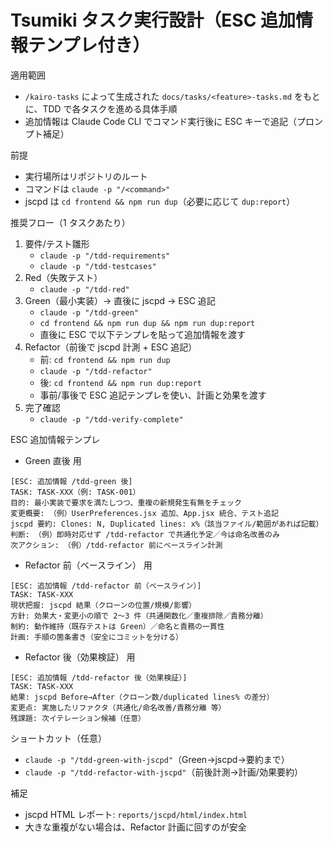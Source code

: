 # Tsumiki タスク実行設計（ESC 追加情報テンプレ付き）

適用範囲
- `/kairo-tasks` によって生成された `docs/tasks/<feature>-tasks.md` をもとに、TDD で各タスクを進める具体手順
- 追加情報は Claude Code CLI でコマンド実行後に ESC キーで追記（プロンプト補足）

前提
- 実行場所はリポジトリのルート
- コマンドは `claude -p "/<command>"`
- jscpd は `cd frontend && npm run dup`（必要に応じて `dup:report`）

推奨フロー（1 タスクあたり）
1) 要件/テスト雛形
   - `claude -p "/tdd-requirements"`
   - `claude -p "/tdd-testcases"`
2) Red（失敗テスト）
   - `claude -p "/tdd-red"`
3) Green（最小実装）→ 直後に jscpd → ESC 追記
   - `claude -p "/tdd-green"`
   - `cd frontend && npm run dup && npm run dup:report`
   - 直後に ESC で以下テンプレを貼って追加情報を渡す
4) Refactor（前後で jscpd 計測 + ESC 追記）
   - 前: `cd frontend && npm run dup`
   - `claude -p "/tdd-refactor"`
   - 後: `cd frontend && npm run dup:report`
   - 事前/事後で ESC 追記テンプレを使い、計画と効果を渡す
5) 完了確認
   - `claude -p "/tdd-verify-complete"`

ESC 追加情報テンプレ

- Green 直後 用
```text
[ESC: 追加情報 /tdd-green 後]
TASK: TASK-XXX（例: TASK-001）
目的: 最小実装で要求を満たしつつ、重複の新規発生有無をチェック
変更概要: （例）UserPreferences.jsx 追加、App.jsx 統合、テスト追記
jscpd 要約: Clones: N, Duplicated lines: x%（該当ファイル/範囲があれば記載）
判断: （例）即時対応せず /tdd-refactor で共通化予定／今は命名改善のみ
次アクション: （例）/tdd-refactor 前にベースライン計測
```

- Refactor 前（ベースライン） 用
```text
[ESC: 追加情報 /tdd-refactor 前（ベースライン）]
TASK: TASK-XXX
現状把握: jscpd 結果（クローンの位置/規模/影響）
方針: 効果大・変更小の順で 2〜3 件（共通関数化／重複排除／責務分離）
制約: 動作維持（既存テストは Green）／命名と責務の一貫性
計画: 手順の箇条書き（安全にコミットを分ける）
```

- Refactor 後（効果検証） 用
```text
[ESC: 追加情報 /tdd-refactor 後（効果検証）]
TASK: TASK-XXX
結果: jscpd Before→After（クローン数/duplicated lines% の差分）
変更点: 実施したリファクタ（共通化/命名改善/責務分離 等）
残課題: 次イテレーション候補（任意）
```

ショートカット（任意）
- `claude -p "/tdd-green-with-jscpd"`（Green→jscpd→要約まで）
- `claude -p "/tdd-refactor-with-jscpd"`（前後計測→計画/効果要約）

補足
- jscpd HTML レポート: `reports/jscpd/html/index.html`
- 大きな重複がない場合は、Refactor 計画に回すのが安全
